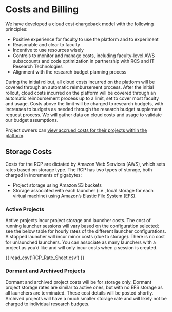 # Costs and Billing

We have developed a cloud cost chargeback model with the following principles:

  - Positive experience for faculty to use the platform and to experiment 
  - Reasonable and clear to faculty 
  - Incentive to use resources wisely 
  - Controls to monitor and manage costs, including faculty-level AWS subaccounts 
    and code optimization in partnership with RCS and IT Research Technologies 
  - Alignment with the research budget planning process 

During the initial rollout, all cloud costs incurred on the platform will be covered through an automatic reimbursement process. After the initial rollout, cloud costs incurred on the platform will be covered through an automatic reimbursement process up to a limit, set to cover most faculty and usage. Costs above the limit will be charged to research budgets, with increases to budgets as needed through the research budget supplement request process. We will gather data on cloud costs and usage to validate our budget assumptions. 

Project owners can [view accrued costs for their projects within the platform](manageprojects.md#view-costs).

## Storage Costs 

Costs for the RCP are dictated by Amazon Web Services (AWS), which sets rates based on storage type. The RCP has two types of storage, both charged in increments of gigabytes:

  - Project storage using Amazon S3 buckets 
  - Storage associated with each launcher (i.e., local storage for each virtual machine) using Amazon’s Elastic File System (EFS). 

### Active Projects 

Active projects incur project storage and launcher costs. The cost of running launcher sessions will vary based on the configuration selected; see the below table for hourly rates of the different launcher configurations. A stopped launcher will incur minor costs (due to storage). There is no cost for unlaunched launchers. You can associate as many launchers with a project as you’d like and will only incur costs when a session is created. 

{{ read_csv('RCP_Rate_Sheet.csv') }}

### Dormant and Archived Projects 

Dormant and archived project costs will be for storage only. Dormant project storage rates are similar to active ones, but with no EFS storage as all launchers are terminated. These cost details will be posted shortly. Archived projects will have a much smaller storage rate and will likely not be charged to individual research budgets.   


